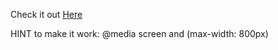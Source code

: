 Check it out <a href="https://js-04-nav-bar.netlify.app" target="_blank" rel="nofollow">Here</a>


HINT to make it work: @media screen and (max-width: 800px)
